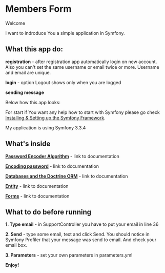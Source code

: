 Members Form
=============

Welcome

I want to indroduce You a simple application in Symfony. 

What this app do:
-----------------

**registration** - after registration app automatically login on new account. Also you can't set the same 
username or email twice or more. Username and email are unique.

**login** - option Logout shows only when you are logged 

**sending message**


Below how this app looks:





For start if You want any help how to start with Symfony please go check [Installing & Setting up the Symfony Framework][1].

My application is using Symfony 3.3.4

What's inside
-------------

[**Password Encoder Algorithm**][1] - link to documentation

[**Encoding password**][2] - link to documentation

[**Databases and the Doctrine ORM**][3] - link to documentation

[**Entity**][4] - link to documentation

[**Forms**][5] - link to documentation

What to do before running
-------------------------

**1. Type email** - in SupportController you have to put your email in line 36

**2. Send** - type some email, text and click Send. You should notice in Symfony Profiler that your message
              was send to email. And check your email box.
              
**3. Parameters** - set your own parameters in parameters.yml


**Enjoy!**

[1]:    https://symfony.com/doc/current/security/named_encoders.html
[2]:    http://symfony.com/blog/new-in-symfony-2-7-security-improvements
[3]:    http://symfony.com/doc/current/doctrine.html
[4]:    https://symfony.com/doc/current/bundles/SensioGeneratorBundle/commands/generate_doctrine_entity.html
[5]:    http://symfony.com/doc/current/forms.html

